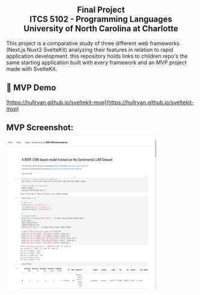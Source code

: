 <h2 align="center" id="title">Final Project <br/> ITCS 5102 - Programming Languages <br/> University of North Carolina at Charlotte</h2>

<p id="description">This project is a comparative study of three different web frameworks (Next.js Nuxt3 SvelteKit) analyzing their features in relation to rapid application development. this repository holds links to children repo's the same starting application built with every framework and an MVP project made with SvelteKit.</p>

<h2>🚀 MVP Demo</h2>

[https://hullryan.github.io/sveltekit-mvp](https://hullryan.github.io/sveltekit-mvp)

<h2>MVP Screenshot:</h2>

<img src="https://github.com/HullRyan/sveltekit-mvp/blob/main/screenshots/notebook.png" alt="project-screenshot" width="400" height="400/">

